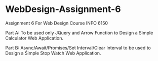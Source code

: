 # WebDesign-Assignment-6
Assignment 6 For Web Design Course INFO 6150


Part A: To be used only JQuery and Arrow Function to Design a Simple Calculator Web Application.

Part B: Async/Await/Promises/Set Interval/Clear Interval to be used to Design a Simple Stop Watch Web Application.
